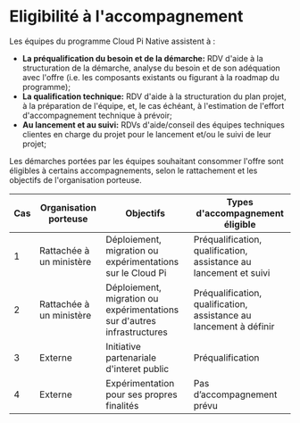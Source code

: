 # Eligibilité à l'accompagnement

Les équipes du programme Cloud Pi Native assistent à :
- **La préqualification du besoin et de la démarche:** RDV d'aide à la structuration de la démarche, analyse du besoin et de son adéquation avec l'offre (i.e. les composants existants ou figurant à la roadmap du programme);
- **La qualification technique:** RDV d'aide à la structuration du plan projet, à la préparation de l'équipe, et, le cas échéant, à l'estimation de l'effort d'accompagnement technique à prévoir;
- **Au lancement et au suivi:** RDVs d'aide/conseil des équipes techniques clientes en charge du projet pour le lancement et/ou le suivi de leur projet;

Les démarches portées par les équipes souhaitant consommer l'offre sont éligibles à certains accompagnements, selon le rattachement et les objectifs de l'organisation porteuse.

| Cas |Organisation porteuse|Objectifs| Types d'accompagnement éligible|
|----| -------------- | --------------- | ------------------------ |
|1| Rattachée à un ministère | Déploiement, migration ou expérimentations sur le Cloud Pi | Préqualification, qualification, assistance au lancement et suivi |
|2| Rattachée à un ministère | Déploiement, migration ou expérimentations sur d'autres infrastructures | Préqualification, qualification, assistance au lancement à définir|
|3| Externe | Initiative partenariale d'interet public| Préqualification |
|4| Externe | Expérimentation pour ses propres finalités | Pas d’accompagnement prévu |
